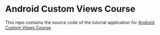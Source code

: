 # Android Custom Views Course

This repo contains the source code of the tutorial application for [Android Custom Views Course](https://www.techyourchance.com/courses/android-custom-views/).
